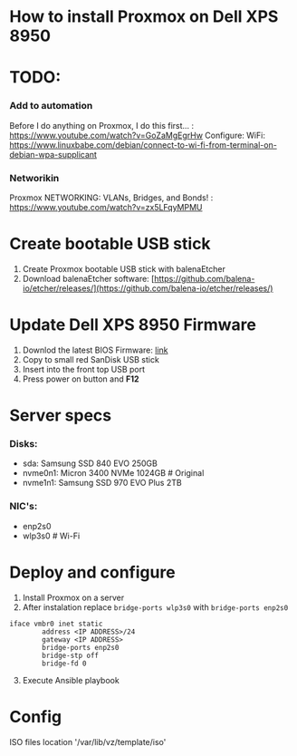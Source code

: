 # How to install Proxmox on Dell XPS 8950

# TODO:
### Add to automation
Before I do anything on Proxmox, I do this first... : https://www.youtube.com/watch?v=GoZaMgEgrHw
Configure: WiFi: https://www.linuxbabe.com/debian/connect-to-wi-fi-from-terminal-on-debian-wpa-supplicant

### Networikin
Proxmox NETWORKING: VLANs, Bridges, and Bonds! : https://www.youtube.com/watch?v=zx5LFqyMPMU

# Create bootable USB stick
1. Create Proxmox bootable USB stick with balenaEtcher
2. Download balenaEtcher software: [https://github.com/balena-io/etcher/releases/](https://github.com/balena-io/etcher/releases/)

# Update Dell XPS 8950 Firmware
1. Downlod the latest BIOS Firmware: [link](https://www.dell.com/support/home/en-uk/product-support/servicetag/0-eHFoTHBTYmlLQWtENlA0UnlQOWdZZz090/drivers)
2. Copy to small red SanDisk USB stick
3. Insert into the front top USB port
4. Press power on button and **F12**

# Server specs
### Disks:
- sda: Samsung SSD 840 EVO 250GB
- nvme0n1: Micron 3400 NVMe 1024GB # Original
- nvme1n1: Samsung SSD 970 EVO Plus 2TB

### NIC's:
- enp2s0
- wlp3s0 # Wi-Fi

# Deploy and configure
1. Install Proxmox on a server
2. After instalation replace `bridge-ports wlp3s0` with `bridge-ports enp2s0`

```
iface vmbr0 inet static
        address <IP ADDRESS>/24
        gateway <IP ADDRESS>
        bridge-ports enp2s0
        bridge-stp off
        bridge-fd 0
```
3. Execute Ansible playbook

 # Config
 ISO files location
'/var/lib/vz/template/iso'